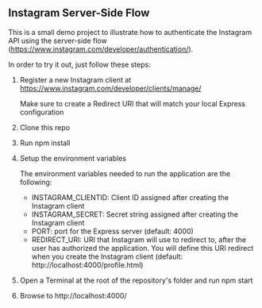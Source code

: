 ## Instagram Server-Side Flow

This is a small demo project to illustrate how to authenticate the Instagram API using the server-side flow (https://www.instagram.com/developer/authentication/).

In order to try it out, just follow these steps:

1. Register a new Instagram client at https://www.instagram.com/developer/clients/manage/

	Make sure to create a Redirect URI that will match your local Express configuration

2. Clone this repo
3. Run npm install
4. Setup the environment variables

	The environment variables needed to run the application are the following:

	- INSTAGRAM_CLIENTID: Client ID assigned after creating the Instagram client
	- INSTAGRAM_SECRET: Secret string assigned after creating the Instagram client
	- PORT: port for the Express server (default: 4000)
	- REDIRECT_URI: URI that Instagram will use to redirect to, after the user has authorized the application. You will define this URI redirect when you create the Instagram client (default: http://localhost:4000/profile.html)

5. Open a Terminal at the root of the repository's folder and run npm start
6. Browse to http://localhost:4000/